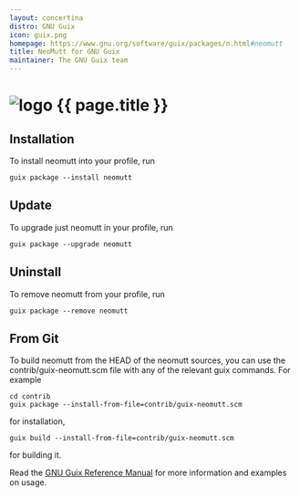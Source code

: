 ```yaml
---
layout: concertina
distro: GNU Guix
icon: guix.png
homepage: https://www.gnu.org/software/guix/packages/n.html#neomutt
title: NeoMutt for GNU Guix
maintainer: The GNU Guix team
---
```


# ![logo](/images/distros/{{page.icon}}) {{ page.title }}

## Installation <a class="offset" id="install"></a>

To install neomutt into your profile, run

```
guix package --install neomutt
```

## Update <a class="offset" id="update"></a>

To upgrade just neomutt in your profile, run

```
guix package --upgrade neomutt
```

## Uninstall <a class="offset" id="uninstall"></a>

To remove neomutt from your profile, run

```
guix package --remove neomutt
```

## From Git <a class="offset" id="dev-build"></a>

To build neomutt from the HEAD of the neomutt sources, you can use the
contrib/guix-neomutt.scm file with any of the relevant guix commands. For
example

```
cd contrib
guix package --install-from-file=contrib/guix-neomutt.scm
```

for installation,

```
guix build --install-from-file=contrib/guix-neomutt.scm
```

for building it.

Read the
[GNU Guix Reference Manual](https://www.gnu.org/software/guix/manual/guix.html)
for more information and examples on usage.

